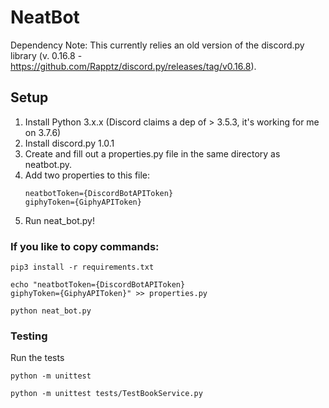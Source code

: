 # NeatBot

Dependency Note: This currently relies an old version of the discord.py library (v. 0.16.8 - https://github.com/Rapptz/discord.py/releases/tag/v0.16.8).

## Setup

1. Install Python 3.x.x (Discord claims a dep of > 3.5.3, it's working for me on 3.7.6)
2. Install discord.py 1.0.1
3. Create and fill out a properties.py file in the same directory as neatbot.py.
4. Add two properties to this file:
    ```
    neatbotToken={DiscordBotAPIToken}
    giphyToken={GiphyAPIToken}
    ```
5. Run neat_bot.py!


### If you like to copy commands:

```
pip3 install -r requirements.txt
```
```
echo "neatbotToken={DiscordBotAPIToken}
giphyToken={GiphyAPIToken}" >> properties.py
```
```
python neat_bot.py
```

### Testing

Run the tests
```
python -m unittest
```
```
python -m unittest tests/TestBookService.py 
```